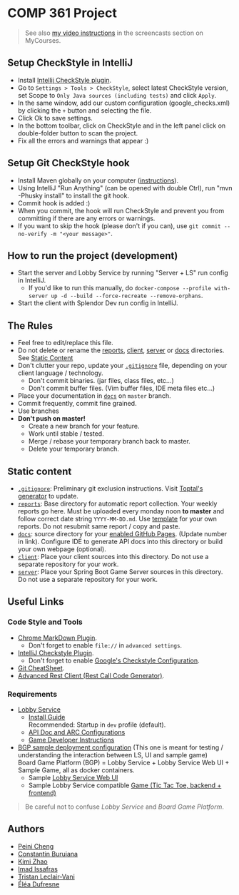 # COMP 361 Project

 > See also [my video instructions](https://www.cs.mcgill.ca/~mschie3/COMP361/Repository-Best-Practices.mp4) in the screencasts section on MyCourses.

## Setup CheckStyle in IntelliJ
 * Install [Intellij CheckStyle plugin](https://plugins.jetbrains.com/plugin/1065-checkstyle-idea).
 * Go to `Settings > Tools > CheckStyle`, select latest CheckStyle version, set Scope to `Only Java sources (including tests)` and click `Apply`.
 * In the same window, add our custom configuration (google_checks.xml) by clicking the `+` button and selecting the file.
 * Click Ok to save settings.
 * In the bottom toolbar, click on CheckStyle and in the left panel click on double-folder button to scan the project.
 * Fix all the errors and warnings that appear :)

## Setup Git CheckStyle hook
 * Install Maven globally on your computer ([instructions](https://maven.apache.org/install.html)).
 * Using IntelliJ "Run Anything" (can be opened with double Ctrl), run "mvn -Phusky install" to install the git hook.
 * Commit hook is added :)
 * When you commit, the hook will run CheckStyle and prevent you from committing if there are any errors or warnings.
 * If you want to skip the hook (please don't if you can), use `git commit --no-verify -m "<your message>"`.

## How to run the project (development)
  * Start the server and Lobby Service by running "Server + LS" run config in IntelliJ.
    * If you'd like to run this manually, do ```docker-compose --profile with-server up -d --build --force-recreate --remove-orphans```.
  * Start the client with Splendor Dev run config in IntelliJ.

## The Rules

 * Feel free to edit/replace this file.
 * Do not delete or rename the [reports](reports), [client](client), [server](server) or [docs](docs) directories.  
See [Static Content](#static-content)
 * Don't clutter your repo, update your [```.gitignore```](.gitignore) file, depending on your client language / technology.
    * Don't commit binaries. (jar files, class files, etc...)
    * Don't commit buffer files. (Vim buffer files, IDE meta files etc...)
 * Place your documentation in [```docs```](docs) on `master` branch.
 * Commit frequently, commit fine grained.
 * Use branches
 * **Don't push on master!**
    * Create a new branch for your feature.
    * Work until stable / tested.
    * Merge / rebase your temporary branch back to master.
    * Delete your temporary branch.

## Static content

 * [```.gitignore```](.gitignore): Preliminary git exclusion instructions. Visit [Toptal's generator](https://www.toptal.com/developers/gitignore) to update.
 * [```reports```](reports): Base directory for automatic report collection. Your weekly reports go here. Must be uploaded every monday noon **to master** and follow correct date string ```YYYY-MM-DD.md```. Use [template](reports/YYYY-MM-DD.md) for your own reports. Do not resubmit same report / copy and paste.
 * [```docs```](docs): source directory for your [enabled GitHub Pages](https://comp361.github.io/f2022-hexanome-00/). (Update number in link). Configure IDE to generate API docs into this directory or build your own webpage (optional).
 *  [```client```](client): Place your client sources into this directory. Do not use a separate repository for your work.
 * [```server```](server): Place your Spring Boot Game Server sources in this directory. Do not use a separate repository for your work.

## Useful Links

### Code Style and Tools

 * [Chrome MarkDown Plugin](https://chrome.google.com/webstore/detail/markdown-viewer/ckkdlimhmcjmikdlpkmbgfkaikojcbjk?hl=en).
    * Don't forget to enable ```file://``` in ```advanced settings```.
 * [IntelliJ Checkstyle Plugin](https://plugins.jetbrains.com/plugin/1065-checkstyle-idea).
    * Don't forget to enable [Google's Checkstyle Configuration](https://raw.githubusercontent.com/checkstyle/checkstyle/master/src/main/resources/google_checks.xml).
 * [Git CheatSheet](git-cheatsheet.md).
 * [Advanced Rest Client (Rest Call Code Generator)](https://docs.advancedrestclient.com/installation).

### Requirements

 * [Lobby Service](https://github.com/kartoffelquadrat/LobbyService)
    * [Install Guide](https://github.com/kartoffelquadrat/LobbyService/blob/master/markdown/build-deploy.md)  
Recommended: Startup in ```dev``` profile (default).
    * [API Doc and ARC Configurations](https://github.com/kartoffelquadrat/LobbyService/blob/master/markdown/api.md)
    * [Game Developer Instructions](https://github.com/kartoffelquadrat/LobbyService/blob/master/markdown/game-dev.md)
 * [BGP sample deployment configuration](https://github.com/kartoffelquadrat/BoardGamePlatform) (This one is meant for testing / understanding the interaction between LS, UI and sample game)  
Board Game Platform (BGP) = Lobby Service + Lobby Service Web UI + Sample Game, all as docker containers.
    * Sample [Lobby Service Web UI](https://github.com/kartoffelquadrat/LobbyServiceWebInterface)
    * Sample Lobby Service compatible [Game (Tic Tac Toe, backend + frontend)](https://github.com/kartoffelquadrat/BgpXox)

 > Be careful not to confuse *Lobby Service* and *Board Game Platform*.

## Authors
 * [Peini Cheng](https://github.com/PeiniCheng)
 * [Constantin Buruiana](https://github.com/ConstBur)
 * [Kimi Zhao](https://github.com/kimikimizz)
 * [Imad Issafras](https://github.com/UnHappySquid)
 * [Tristan Leclair-Vani](https://github.com/TristanLeclair)
 * [Éléa Dufresne](https://github.com/eleadufresne)
